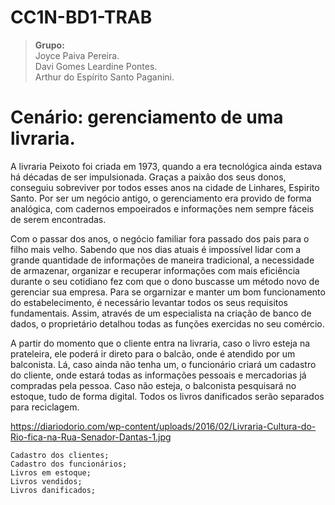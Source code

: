 # CC1N-BD1-TRAB
> <b>Grupo:</b><br>
Joyce Paiva Pereira.<br>
Davi Gomes Leardine Pontes.<br>
Arthur do Espírito Santo Paganini.

# Cenário: gerenciamento de uma livraria.
A livraria Peixoto foi criada em 1973, quando a era tecnológica ainda estava há décadas de ser impulsionada. Graças a paixão dos seus donos, conseguiu sobreviver por todos esses anos na cidade de Linhares, Espirito Santo. Por ser um negócio antigo, o gerenciamento era provido de forma analógica, com cadernos empoeirados e informações nem sempre fáceis de serem encontradas.

Com o passar dos anos, o negócio familiar fora passado dos pais para o filho mais velho. Sabendo que nos dias atuais é impossível lidar com a grande quantidade de informações de maneira tradicional, a necessidade de armazenar, organizar e recuperar informações com mais eficiência durante o seu cotidiano fez com que o dono buscasse um método novo de gerenciar sua empresa. Para se orgarnizar e manter um bom funcionamento do estabelecimento, é necessário levantar todos os seus requisitos fundamentais. Assim, através de um especialista na criação de banco de dados, o proprietário detalhou todas as funções exercidas no seu comércio.

A partir do momento que o cliente entra na livraria, caso o livro esteja na prateleira, ele poderá ir direto para o balcão, onde é atendido por um balconista. Lá, caso ainda não tenha um, o funcionário criará um cadastro do cliente, onde estará todas as informações pessoais e mercadorias já compradas pela pessoa. Caso não esteja, o balconista pesquisará no estoque, tudo de forma digital. Todos os livros danificados serão separados para reciclagem.

https://diariodorio.com/wp-content/uploads/2016/02/Livraria-Cultura-do-Rio-fica-na-Rua-Senador-Dantas-1.jpg

```
Cadastro dos clientes;
Cadastro dos funcionários;
Livros em estoque;
Livros vendidos;
Livros danificados;
